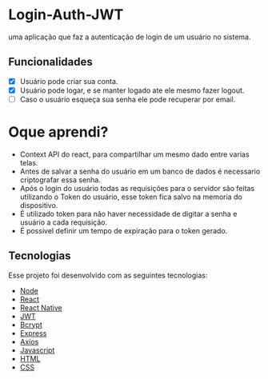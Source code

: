 # Login-Auth-JWT
uma aplicação que faz a autenticação de login de um usuário no sistema.

## Funcionalidades

- [x] Usuário pode criar sua conta.
- [x] Usuário pode logar, e se manter logado ate ele mesmo fazer logout.
- [ ] Caso o usuário esqueça sua senha ele pode recuperar por email.
 
# Oque aprendi?
 - Context API do react, para compartilhar um mesmo dado entre varias telas.
 - Antes de salvar a senha do usuário em um banco de dados é necessario criptografar essa senha.
 - Após o login do usuário todas as requisições para o servidor são feitas utilizando o Token do usuário, esse token fica salvo na memoria do dispositivo.
 - É utilizado token para não haver necessidade de digitar a senha e usuário a cada requisição.
 - É possivel definir um tempo de expiração para o token gerado.
## Tecnologias
Esse projeto foi desenvolvido com as seguintes tecnologias:


* [Node](https://nodejs.org/en/)
* [React](https://reactjs.org/)
* [React Native](https://reactnative.dev/)
* [JWT](https://jwt.io/)
* [Bcrypt](https://www.npmjs.com/package/bcrypt)
* [Express](https://expressjs.com/)
* [Axios](https://github.com/axios/axios)
* [Javascript](https://www.javascript.com/)
* [HTML](https://www.w3schools.com/html/)
* [CSS](https://www.w3schools.com/css/)
